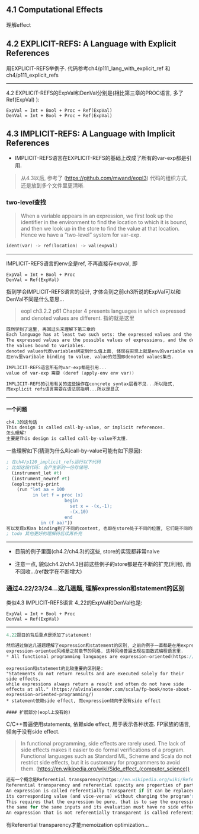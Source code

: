## 4.1 Computational Effects 
理解effect

## 4.2 EXPLICIT-REFS: A Language with Explicit References
用EXPLICIT-REFS举例子. 代码参考ch4/p111_lang_with_explicit_ref
和ch4/p111_explicit_refs

---

4.2 EXPLICIT-REFS的ExpVal和DenVal分别是(相比第三章的PROC语言, 多了Ref(ExpVal) ):
```
ExpVal = Int + Bool + Proc + Ref(ExpVal)
DenVal = Int + Bool + Proc + Ref(ExpVal)
```

## 4.3 IMPLICIT-REFS: A Language with Implicit References

* IMPLICIT-REFS语言在EXPLICIT-REFS的基础上改成了所有的var-exp都是引用.

> 从4.3以后, 参考了 (https://github.com/mwand/eopl3) 代码的组织方式, 还是放到多个文件里更清晰.

### two-level查找
> When a variable appears in an expression, we first look up the identifier in the environment 
> to find the location to which it is bound, and then we look up in the store to find the value 
> at that location. Hence we have a “two-level” system for var-exp.

```C
ident(var) -> ref(location) -> val(expval)
```

---

IMPLICIT-REFS语言的env全是ref, 不再直接存expval, 即
```
ExpVal = Int + Bool + Proc 
DenVal = Ref(ExpVal)
```
指到学会IMPLICIT-REFS语言的设计, 才体会到之前ch3所说的ExpVal可以和DenVal不同是什么意思...
> eopl ch3.2.2 p61 Chapter 4 presents languages in which expressed and denoted values are different. 指的就是这里
```C
既然学到了这里, 再回过头来理解下第三章的
Each language has at least two such sets: the expressed values and the denoted values. 
The expressed values are the possible values of expressions, and the denoted values are 
the values bound to variables.
denoted values代表variables绑定到什么值上面, 体现在实现上就是env的variable value pair的value
在env里varibale binding to value, value的范围即denoted values集合.
```

```C
IMPLICIT-REFS语言所有的var-exp都是引用...
value of var-exp 需要 (deref (apply-env env var))
```

```C
IMPLICIT-REFS的引用有关的这些操作在concrete syntax层看不见...所以隐式, 
而explicit refs语言需要在语法层指明...所以是显式
```
---

#### 一个问题

```C
ch4.3的这句话
This design is called call-by-value, or implicit references.
怎么理解?
主要是This design is called call-by-value不太懂.
```
一些理解如下(猜测为什么叫call-by-value可能有如下原因):
```scheme
; 在ch4/p120_implicit_refs运行以下代码
; 比如这段代码: 会产生新的一份存储吧.
  (instrument_let #t)
  (instrument_newref #t)
  (eopl:pretty-print 
    (run "let aa = 100
          in let f = proc (x)
                      begin
                        set x = -(x,-1); 
                        -(x,10)
                      end
             in (f aa)"))
可以发现x和aa binding到了不同的content, 也即在store处于不同的位置, 它们是不同的两个变量了!
; todo 其他更好的理解待后续再补充
```

---

* 目前的例子里面(ch4.2/ch4.3)的这些, store的实现都非常naive

* 注意一点, 貌似ch4.2/ch4.3目前这些例子的store都是在不断的扩充(利用), 而不回收...(ref数字在不断增大)

### 通过4.22/23/24...这几道题, 理解expression和statement的区别

类似4.3 IMPLICIT-REFS语言
4_22的ExpVal和DenVal也是:
```
ExpVal = Int + Bool + Proc 
DenVal = Ref(ExpVal)
```

---

```C
4.22题目的背后重点是添加了statement!

然后通过做这几道题理解了expression和statement的区别, 之前的例子一直都是在用expression的
expression-oriented风格是之前章节的风格, 这种风格普遍出现在函数式编程语言里. 
* All functional programming languages are expression-oriented(https://en.wikipedia.org/wiki/Expression-oriented_programming_language)
```

```
expression和statement的比较重要的区别是:
"Statements do not return results and are executed solely for their side effects, 
while expressions always return a result and often do not have side effects at all." (https://alvinalexander.com/scala/fp-book/note-about-expression-oriented-programming/)
* statement依赖side effect, 而expression倾向于没有side effect

#### 扩展部分(eopl上没有的)
```
C/C++普遍使用statements, 依赖side effect, 用于表示各种状态.
FP家族的语言, 倾向于没有side effect.
> In functional programming, side effects are rarely used. The lack of side effects makes it easier 
> to do formal verifications of a program. Functional languages such as Standard ML, Scheme and Scala 
> do not restrict side effects, but it is customary for programmers to avoid them. (https://en.wikipedia.org/wiki/Side_effect_(computer_science))

```C
还有一个概念是Referential transparency(https://en.wikipedia.org/wiki/Referential_transparency)
Referential transparency and referential opacity are properties of parts of computer programs. 
An expression is called referentially transparent if it can be replaced with 
its corresponding value (and vice-versa) without changing the program's behavior.
This requires that the expression be pure, that is to say the expression value must be 
the same for the same inputs and its evaluation must have no side effects. 
An expression that is not referentially transparent is called referentially opaque.
```
有Referential transparency才能memoization optimization...